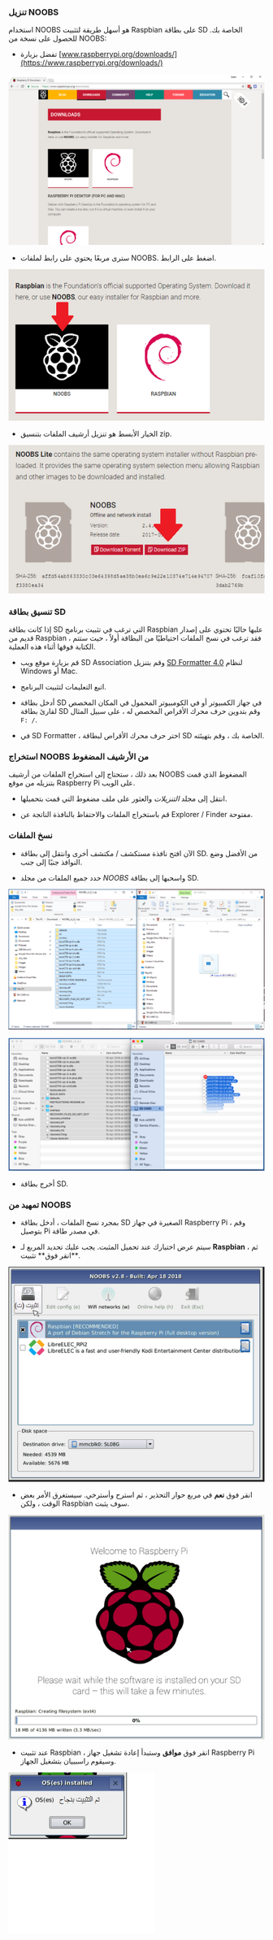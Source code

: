 ### تنزيل NOOBS

استخدام NOOBS هو أسهل طريقة لتثبيت Raspbian على بطاقة SD الخاصة بك. للحصول على نسخة من NOOBS:

+ تفضل بزيارة [www.raspberrypi.org/downloads/](https://www.raspberrypi.org/downloads/)

![صفحة التنزيلات](images/downloads-page.png)

+ سترى مربعًا يحتوي على رابط لملفات NOOBS. اضغط على الرابط.

![انقر على NOOBS](images/click-noobs.png)

+ الخيار الأبسط هو تنزيل أرشيف الملفات بتنسيق zip.

![تحميل ملف zip](images/download-zip.png)

### تنسيق بطاقة SD

إذا كانت بطاقة SD التي ترغب في تثبيت برنامج Raspbian عليها حاليًا تحتوي على إصدار قديم من Raspbian ، فقد ترغب في نسخ الملفات احتياطيًا من البطاقة أولاً ، حيث ستتم الكتابة فوقها أثناء هذه العملية.

+ قم بزيارة موقع ويب SD Association وقم بتنزيل [SD Formatter 4.0](https://www.sdcard.org/downloads/formatter_4/index.html) لنظام Windows أو Mac.

+ اتبع التعليمات لتثبيت البرنامج.

+ أدخل بطاقة SD في جهاز الكمبيوتر أو في الكومبيوتر المحمول في المكان المخصص لقارئ بطاقة SD وقم بتدوين حرف محرك الأقراص المخصص له ، على سبيل المثال `F: /`.

+ في SD Formatter ، اختر حرف محرك الأقراص لبطاقة SD الخاصة بك ، وقم بتهيئته.

### استخراج NOOBS من الأرشيف المضغوط

بعد ذلك ، ستحتاج إلى استخراج الملفات من أرشيف NOOBS المضغوط الذي قمت بتنزيله من موقع Raspberry Pi على الويب.

+ انتقل إلى مجلد *التنزيلات* والعثور على ملف مضغوط التي قمت بتحميلها.

+ قم باستخراج الملفات والاحتفاظ بالنافذة الناتجة عن Explorer / Finder مفتوحة.

### نسخ الملفات

+ الآن افتح نافذة مستكشف / مكتشف أخرى وانتقل إلى بطاقة SD. من الأفضل وضع النوافذ جنبًا إلى جنب.

+ حدد جميع الملفات من مجلد *NOOBS* واسحبها إلى بطاقة SD.

![نسخة ويندوز](images/copy3.png)

![نسخة ماكوس](images/macos_copy.png)

+ أخرج بطاقة SD.

### تمهيد من NOOBS

+ بمجرد نسخ الملفات ، أدخل بطاقة SD الصغيرة في جهاز Raspberry Pi ، وقم بتوصيل Pi في مصدر طاقة.

+ سيتم عرض اختيارك عند تحميل المثبت. يجب عليك تحديد المربع لـ **Raspbian** ، ثم انقر فوق** تثبيت**.

![التثبت](images/install.png)

+ انقر فوق **نعم** في مربع حوار التحذير ، ثم استرح وأسترخي. سيستغرق الأمر بعض الوقت ، ولكن Raspbian سوف يثبت.

![تثبيت](images/installing.png)

+ عند تثبيت Raspbian ، انقر فوق **موافق** وستبدأ إعادة تشغيل جهاز Raspberry Pi وسيقوم راسببيان بتشغيل الجهاز.

![المثبتة](images/installed.png)
